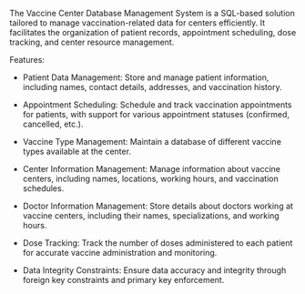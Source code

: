 The Vaccine Center Database Management System is a SQL-based solution tailored to manage vaccination-related data for centers efficiently. 
It facilitates the organization of patient records, appointment scheduling, dose tracking, and center resource management.


Features:

- Patient Data Management: Store and manage patient information, including names, contact details, addresses, and vaccination history.

- Appointment Scheduling: Schedule and track vaccination appointments for patients, with support for various appointment statuses (confirmed, cancelled, etc.).

- Vaccine Type Management: Maintain a database of different vaccine types available at the center.

- Center Information Management: Manage information about vaccine centers, including names, locations, working hours, and vaccination schedules.

- Doctor Information Management: Store details about doctors working at vaccine centers, including their names, specializations, and working hours.

- Dose Tracking: Track the number of doses administered to each patient for accurate vaccine administration and monitoring.

- Data Integrity Constraints: Ensure data accuracy and integrity through foreign key constraints and primary key enforcement.
